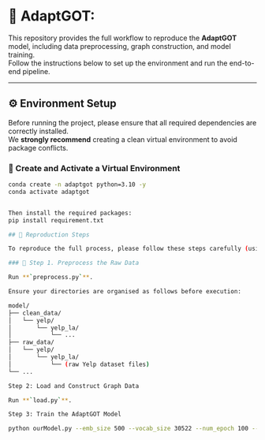 
# 🧠 AdaptGOT:

This repository provides the full workflow to reproduce the **AdaptGOT** model, including data preprocessing, graph construction, and model training.  
Follow the instructions below to set up the environment and run the end-to-end pipeline.

---

## ⚙️ Environment Setup

Before running the project, please ensure that all required dependencies are correctly installed.  
We **strongly recommend** creating a clean virtual environment to avoid package conflicts.

### 🧱 Create and Activate a Virtual Environment

```bash
conda create -n adaptgot python=3.10 -y
conda activate adaptgot


Then install the required packages:
pip install requirement.txt

## 🚀 Reproduction Steps

To reproduce the full process, please follow these steps carefully (using **`yelp_la`** as an example):

### 🧩 Step 1. Preprocess the Raw Data

Run **`preprocess.py`**.  

Ensure your directories are organised as follows before execution:

model/
├── clean_data/
│   └── yelp/
│       └── yelp_la/
│           └── ...
├── raw_data/
│   └── yelp/
│       └── yelp_la/
│           └── (raw Yelp dataset files)
└── ...

Step 2: Load and Construct Graph Data

Run **`load.py`**.  

Step 3: Train the AdaptGOT Model

python ourModel.py --emb_size 500 --vocab_size 30522 --num_epoch 100 --edge_feature_size 32

